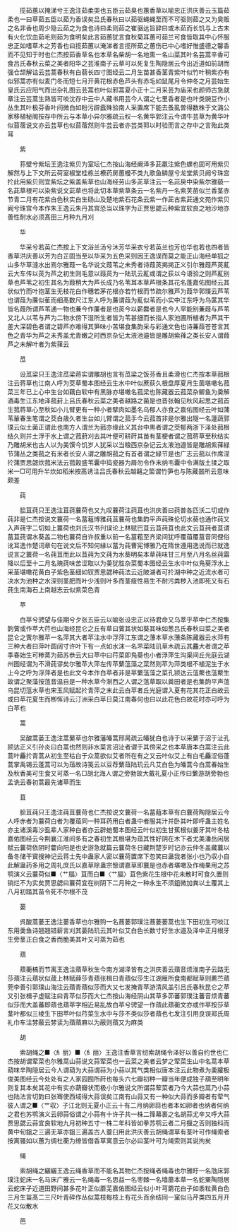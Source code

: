 <!-- { "loadSidebar": true } -->
　　揽茹蕙以掩涕兮王逸注茹柔耎也五臣云茹臭也蕙香草以喻忠正洪庆善云玉篇茹柔也一曰草茹五臣以茹为香误矣吕氏春秋曰以茹驱蝇蝇至而不可驱则茹之又为臭贩之名非香也周少隐云茹之为食也诗曰柔则茹之崔骃达旨辞曰或木茹而长饥与上古未有火化饮血茹毛则茹为食明矣此言茹蕙犹言食秋菊耳蕙可茹兰可食皆取其中心怀服忠正如嗜草木之芳香也曰揽茹蕙以淹涕者言揽所茹之蕙伤已中心嗜好惟盛德之馨香而不见知于时也仁杰按茹香草名也本草名柴胡一名地熏一名山菜其叶名芸蒿辛香可食吕氏春秋云菜之美者阳华之芸淮南子云草可以死复生陶隐居云今出近道如前胡而强仓颉解诂云芸蒿春秋有白蒻长四寸图经云二月生苗甚香茎青紫叶似竹叶稍紫亦有似邪蒿亦有似麦门冬而短七月开黄花根赤色芦头有赤毛如鼠尾月令仲冬之月芸始生皇氏云应阳气而出杂礼图云芸蒿也叶似邪蒿夏小正十二月采芸为庙采也颜师古急就章注云芸蒿生熟皆可啖沈存中云中人藏书用芸今人谓之七里香者是也叶类豌豆作小丛生其叶极芬香叶间微白如粉污辟蠧殊验南人采置席下能去蚤虱曽得数株于文潞公家移植秘阁按存中所云与本草小异尔雅疏云权一名黄华郭注云今谓牛芸草为黄华叶似苜蓿说文亦云芸草也似苜蓿然则牛芸云者亦芸类郭以时验而言之存中之言殆此类耳

　　紫

　　荪壁兮紫坛王逸注紫贝为室坛仁杰按山海经阚泽多茈羸注紫色螺也固可用紫贝解然与上下文所云荷室椒堂桂栋兰橑药房蕙槾不类九歌鱼鳞屋兮龙堂紫贝阙兮珠宫扵此用紫贝则宜紫坛之紫盖紫草也山海经劳山多茈草注云一名茈戾中染紫尔雅藐一名茈草根可以染紫说文茈草也将此切本草紫草条云一名紫丹一名紫芙苗似兰香茎赤节青二月有花紫白色秋实白生砀山及楚地紫石花条云紫一作茈古紫茈通文苑作紫贝阙兮珠宫今本作朱王逸云朱丹其宫恐当以珠字为正贾思勰云种紫宜软良之地沙地亦善性耐水必须髙田三月种九月刈

　　华

　　华采兮若英仁杰按上下文浴兰汤兮沐芳华采衣兮若英兰也芳也华也若也四者皆香草洪庆善以芳为白芷固当至以华采为五色采则因王逸误而莫之能正山海经单狐之山多华草漨水出焉尔雅葭一名华说文葭苇之未秀者诗葭菼掲掲正义引尔雅葭芦菼薍云大车传以菼为芦之初生则毛意以葭菼为一陆玑云薍或谓之荻以今语验之则芦薍别草也芦苇之初生其名为葭稍大为芦长成乃名苇耳本草芦根条其花名蓬嘉佑图经云其状似竹而叶抱茎生无枝花白作穗若茅花根亦若竹根而节疏尔雅芦为葭华郭璞云芦苇也谓葭为薕似萑而细髙数尺江东人呼为薕谓葭为薍似苇而小实中江东呼为乌蓲其华皆名葭所谓芦苇通一物也蒹今作薕者是也菼今以薪爨者是也今人罕能别蒹葭与芦苇又北人以苇与芦为二物水傍下湿所生者皆为苇甚细而长指人家池圃所植者为芦其干差大深碧色者谓之碧芦亦难得其笋味小苦堪食集韵采与彩通文色也诗蒹葭苍苍言其色之青华为芦之未秀盖尤青嫩之时西京杂记太液池邉皆是雕胡紫萚之类长安人谓葭芦之未解叶者为紫萚云

　　苽

　　设苽梁只王逸注苽梁蒋实谓雕胡也言有苽梁之饭芬香且柔滑也仁杰按本草菰根注云蒋草也江南人呼为茭草蜀本图经云生水中叶似蔗荻久根盘厚夏月生菌堪噉名菰菜三年已上心中生台如藕白软中有黑脉亦堪噉名菰梁也陈藏器云菰菜杂鲫鱼为羮解酒毒生江东地泽菰葑上吕氏春秋云菜之美者越路之菌是也晋张翰见秋风起思之菰首生菰蒋草心至秋如小儿臂更有一种小者擘肉如墨名乌郁人亦食之嘉佑图经云叶如蒲苇軰春生笔谓之茭白歳久者生台如儿臂谓之菰手今云菰首非是尔雅出隧一名蘧蔬郭璞云似土菌正谓此也南方人谓兰为菰亦缘此义其台中黒者谓之茭郁两浙下泽处菰根结久则并土浮于水上谓之菰葑刈去其叶便可耕莳其苗有茎梗者谓之菰蒋草至秋结实乃雕胡米也古人以为美馔今饥岁人犹采以当粮西京杂记云太液池邉皆是雕胡紫萚緑节蒲丛之类菰之有米者长安人谓之雕胡菰之有首者谓之緑节是也广志云菰以作席涅扵蒲贾思勰炊菰米法云菰榖盛苇囊中捣瓷器为屑勿令作末纳韦囊中令满版土揉之取米一□可用升半炊如稻米按髙诱注吕氏春秋云越簵之箘谓竹笋也与陈藏噐所云意味颇差

　　莼

　　脍苴莼只王逸注苴莼蘘荷也又九叹蘘荷注莼苴也洪庆善曰莼普各匹沃二切或作莼非是仁杰按说文蘘荷一名葍蒩博雅莼苴蘘荷也集韵平声莼殊伦切水葵也通作莼又入声莼字二切如上蘘荷也刘氏汉书刋误论上林赋巴苴云苴莼苴也此文云苴莼者苴谓葍苴莼谓水葵盖二物也蘘荷自许叔重以前一名葍蒩至齐梁间犹呼覆葅覆葍音同俚俗讹耳逸作楚词章句在说文后不知何縁以葍为莼曹宪博雅乃在隋世遵用逸说而已就逸说言之蘘荷一名莼苴而此以苴莼为文莼为水葵明矣本草莼味甘三月至八月名丝莼霜降以后至十二月名瑰莼味苦涩取以为羮犹胜杂菜蜀本图经云生水中叶似鳬葵浮水上采茎堪噉花黄白子紫色茎细如钗贾思勰种莼法云近陂湖者可扵湖中种之近流水者可决水为池种之水深则茎肥而叶少浅则叶多而茎瘦性易生不耐污粪秽入池即死又有石莼生南海石上南越志云似紫菜色青

　　苹

　　白苹兮骋望与佳期兮夕张五臣云以喻张设忠正以待君命又乌萃乎苹中仁杰按集韵薲或作苹大荇也山海经昆仑之丘有草曰薲其状如葵其味如葱吕氏春秋曰菜之美者昆仑之薲尔雅苹一名萍其大者苹注水中浮萍江东谓之薸本草水薸条陈藏器云水萍有三种大者曰萍叶圆阔寸许叶下有一点如水沫一名芣菜陆玑草木疏云其麤大者谓之苹季春始生可糁蒸为茹苏恭云大曰苹中曰荇菜即鳬葵也小者浮萍生沟渠间丘光庭云湖州图经谓为不滑莼谬矣尔雅苹大萍左传苹蘩蕰藻之菜然则苹为萍类根不植泥生于水上今之呼为浮萍者是也此文今本作白苹者非是苹蘩蕰藻之菜孔颕达云蕰藂也蕰藂生故谓之聚藻按蕰音温自是一种水草今淛西之人谓之蕰草取以粪田者是也集韵平声蕰乌昆切蕰水草也宋玉风赋起扵青萍之末此云白苹者丘光庭谓入夏有花其花正白故云或曰苹花夏生而栁恽诗云汀洲采白苹日莫江南春何也曰以此花色白故花时亦可呼为白苹也

　　蒿

　　吴酸蒿蒌王逸注蒿蘩草也尔雅藩皤蒿邢昺疏云皤犹白也诗于以采蘩于沼于沚孔颕达正义引孙炎曰白蒿也然则非水菜言沼沚者谓于其傍采之也本草唐本白蒿注云此蒿叶麤扵青蒿从初生至枯白于众蒿欲似艾者所在有之又云叶似艾上有白毛麤涩俗蓬蒿掌禹锡云蓬蒿可以为葅故诗笺云以豆荐蘩葅陆玑云凡艾白色为皤蒿今白蒿春始生及秋香美可生食又可蒸一名□胡北海人谓之旁勃故大戴礼夏小正传曰蘩游胡旁勃也孟诜云春初蒿最先诸草而生

　　苴

　　脍苴莼只王逸注莼苴蘘荷也仁杰按说文蘘荷一名葍蒩本草有白蘘荷陶隠居云今人呼赤者为蘘荷白者为覆葅同一种耳药用白者蛊中者服其汁并卧其叶即呼蛊主姓名亦主诸溪毒沙虱辈人家种白者亦云辟虵蜀本图经云叶似初生甘蕉根似姜牙其叶冬枯嘉佑图经云今荆襄江淮间多有之春初生其根堪为葅其性好阴在木下者尤美潘岳闲居赋云蘘荷依阴时藿向阳是也史游急就篇云蘘荷冬日藏荆楚岁时记亦云仲冬盖藏蘘以备冬储干寳搜神记云蒋士先中蛊家人密以蘘荷置席下忽笑曰蛊我者张小也乃収小自此解蛊药多用之周礼庶氏以嘉草除蛊宗懔谓嘉草即蘘是也赤者堪噉及作梅果用之苏鹗演义云蘘荷似■〈艹腷〉苴而白■〈艹腷〉苴色紫花生根中花未散时可食久置则销烂不为实矣贾思勰曰蘘荷宜在树阴下二月种之一种永生不须鉏微加粪以土覆其上八月初踏其苗令死不尔根不茂

　　蒌

　　呉酸蒿蒌王逸注蒌香草也尔雅购一名蔏蒌郭璞注蔏蒌蒌蒿也生下田初生可啖江东用羮鱼诗翘翘错薪言刈其蒌陆玑云其叶似艾白色长数寸好生水邉及泽中正月根牙生旁茎正白食之香而脆美其叶又可蒸为茹也

　　薠

　　薠蘅槁而节离王逸注薠草秋生今南方湖泽皆有之洪庆善云薠音烦淮南子云路无莎薠注云薠状似葴上林赋薛莎青薠张楫曰青薠似莎生江湖雁所食南都赋草则藨苎薠莞李善引郭璞山海注云薠青薠似莎而大又七发掩青苹游清风盖引吕氏春秋昆仑之苹又引张楫子虚赋注曰青苹似莎而大仁杰按山海经阴山其草多茆蕃郭璞注蕃音烦青蕃似莎而大盖蕃即薠也薠苹字相近易乱故白苹兮骋望一作薠此薠蘅文亦或作苹按莎草茎叶都似三棱生下田苹叶似荇菜生水中与莎不类似莎者薠也七发注引用良误郑氏周礼巾车注棼蔽云棼读为薠薠麻以为蔽则薠又为麻类

　　胡

　　索胡绳之■〈糹丽〉■〈糹丽〉王逸注香草言纫索胡绳令泽好以善自约世也仁杰按胡谓荤菜也尔雅蒚山蒜说文蒜荤菜也一云菜之美者云梦之荤菜生山中名蒚本草葫味辛陶隠居云今人谓葫为大蒜谓蒜为小蒜以其气类相似唐本注云此物煮为羮臛极俊美图经云今处处有之人家园囿所莳也每头六七瓣初种一瓣当年便成独子葫至明年则复其本矣其花中有实亦葫瓣状而极小尔雅说文所谓蒜荤菜者乃今大蒜也蒚乃小蒜也陆法言切韵曰张骞使西域得大蒜误矣江南有山蒜又有一种似大蒜而多瓣者有荤气彼人谓之■〈艹収〉子江北则无夏小正云十有二月纳卵蒜也者本如卵者也纳者何纳之君也苏鹗演义云卵蒜俗谓之小蒜有十许子共一株二箨幕裹之名胡蒜尤辛又呼大蒜贾思勰云蒜宜良软地九月初种五寸一株二年科皆如拳苏鹗云者二月揠之否则独科而黄中旬鉏之三遍无草亦鉏三遍盖古人虀臼用此洪庆善云胡绳谓草有茎叶可作绳索者按离骚如以蕙为绸杜蘅为缭皆借香草寓意云尔必曰茎叶可为绳索则其说拘矣

　　绳

　　索胡绳之纚纚王逸云绳香草而不能名其物仁杰按绳者绳毒也尔雅盱一名虺床郭璞注蛇床一名马床广雅云一名绳毒一名思益一名枣棘一名墙蘼本草一名蛇粟陶隠居云蛇床子近道田野间甚多花叶正似蘼芜嘉佑图经云似小叶芎藭花白子如黍粒黄白色三月生苗髙二三尺叶青碎作丛似蒿枝每枝上有花头百余结同一窠似马芹类四五月开花又似散水

　　芭

